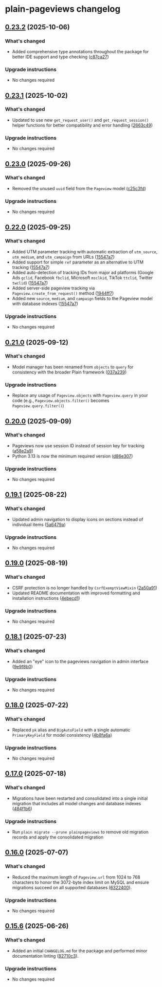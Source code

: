 # plain-pageviews changelog

## [0.23.2](https://github.com/dropseed/plain/releases/plain-pageviews@0.23.2) (2025-10-06)

### What's changed

- Added comprehensive type annotations throughout the package for better IDE support and type checking ([c87ca27](https://github.com/dropseed/plain/commit/c87ca27ed2caff71d862d28a7e489031cb7beeb0))

### Upgrade instructions

- No changes required

## [0.23.1](https://github.com/dropseed/plain/releases/plain-pageviews@0.23.1) (2025-10-02)

### What's changed

- Updated to use new `get_request_user()` and `get_request_session()` helper functions for better compatibility and error handling ([2663c49](https://github.com/dropseed/plain/commit/2663c494043a3ecf317e5ce3340fde217366e0b8))

### Upgrade instructions

- No changes required

## [0.23.0](https://github.com/dropseed/plain/releases/plain-pageviews@0.23.0) (2025-09-26)

### What's changed

- Removed the unused `uuid` field from the `Pageview` model ([c25c3fd](https://github.com/dropseed/plain/commit/c25c3fd816c6dbf14a145a70bc025f328845f5e7))

### Upgrade instructions

- No changes required

## [0.22.0](https://github.com/dropseed/plain/releases/plain-pageviews@0.22.0) (2025-09-25)

### What's changed

- Added UTM parameter tracking with automatic extraction of `utm_source`, `utm_medium`, and `utm_campaign` from URLs ([15547a7](https://github.com/dropseed/plain/commit/15547a7697f3298c0c2e71f488e56aec83ba4717))
- Added support for simple `ref` parameter as an alternative to UTM tracking ([15547a7](https://github.com/dropseed/plain/commit/15547a7697f3298c0c2e71f488e56aec83ba4717))
- Added auto-detection of tracking IDs from major ad platforms (Google Ads `gclid`, Facebook `fbclid`, Microsoft `msclkid`, TikTok `ttclid`, Twitter `twclid`) ([15547a7](https://github.com/dropseed/plain/commit/15547a7697f3298c0c2e71f488e56aec83ba4717))
- Added server-side pageview tracking via `Pageview.create_from_request()` method ([1944ff7](https://github.com/dropseed/plain/commit/1944ff7bbafba9ca046892b242bf4d6660b832c7))
- Added new `source`, `medium`, and `campaign` fields to the Pageview model with database indexes ([15547a7](https://github.com/dropseed/plain/commit/15547a7697f3298c0c2e71f488e56aec83ba4717))

### Upgrade instructions

- No changes required

## [0.21.0](https://github.com/dropseed/plain/releases/plain-pageviews@0.21.0) (2025-09-12)

### What's changed

- Model manager has been renamed from `objects` to `query` for consistency with the broader Plain framework ([037a239](https://github.com/dropseed/plain/commit/037a239ef4711c4477a211d63c57ad8414096301))

### Upgrade instructions

- Replace any usage of `Pageview.objects` with `Pageview.query` in your code (e.g., `Pageview.objects.filter()` becomes `Pageview.query.filter()`)

## [0.20.0](https://github.com/dropseed/plain/releases/plain-pageviews@0.20.0) (2025-09-09)

### What's changed

- Pageviews now use session ID instead of session key for tracking ([a58e2a9](https://github.com/dropseed/plain/commit/a58e2a9))
- Python 3.13 is now the minimum required version ([d86e307](https://github.com/dropseed/plain/commit/d86e307))

### Upgrade instructions

- No changes required

## [0.19.1](https://github.com/dropseed/plain/releases/plain-pageviews@0.19.1) (2025-08-22)

### What's changed

- Updated admin navigation to display icons on sections instead of individual items ([5a6479a](https://github.com/dropseed/plain/commit/5a6479a))

### Upgrade instructions

- No changes required

## [0.19.0](https://github.com/dropseed/plain/releases/plain-pageviews@0.19.0) (2025-08-19)

### What's changed

- CSRF protection is no longer handled by `CsrfExemptViewMixin` ([2a50a91](https://github.com/dropseed/plain/commit/2a50a91))
- Updated README documentation with improved formatting and installation instructions ([4ebecd1](https://github.com/dropseed/plain/commit/4ebecd1))

### Upgrade instructions

- No changes required

## [0.18.1](https://github.com/dropseed/plain/releases/plain-pageviews@0.18.1) (2025-07-23)

### What's changed

- Added an "eye" icon to the pageviews navigation in admin interface ([9e9f8b0](https://github.com/dropseed/plain/commit/9e9f8b0))

### Upgrade instructions

- No changes required

## [0.18.0](https://github.com/dropseed/plain/releases/plain-pageviews@0.18.0) (2025-07-22)

### What's changed

- Replaced `pk` alias and `BigAutoField` with a single automatic `PrimaryKeyField` for model consistency ([4b8fa6a](https://github.com/dropseed/plain/commit/4b8fa6a))

### Upgrade instructions

- No changes required

## [0.17.0](https://github.com/dropseed/plain/releases/plain-pageviews@0.17.0) (2025-07-18)

### What's changed

- Migrations have been restarted and consolidated into a single initial migration that includes all model changes and database indexes ([484f1b6](https://github.com/dropseed/plain/commit/484f1b6))

### Upgrade instructions

- Run `plain migrate --prune plainpageviews` to remove old migration records and apply the consolidated migration

## [0.16.0](https://github.com/dropseed/plain/releases/plain-pageviews@0.16.0) (2025-07-07)

### What's changed

- Reduced the maximum length of `Pageview.url` from 1024 to 768 characters to honor the 3072-byte index limit on MySQL and ensure migrations succeed on all supported databases ([6322400](https://github.com/dropseed/plain/commit/6322400)).

### Upgrade instructions

- No changes required

## [0.15.6](https://github.com/dropseed/plain/releases/plain-pageviews@0.15.6) (2025-06-26)

### What's changed

- Added an initial `CHANGELOG.md` for the package and performed minor documentation linting ([82710c3](https://github.com/dropseed/plain/commit/82710c3)).

### Upgrade instructions

- No changes required
